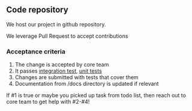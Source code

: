 ## Code repository

We host our project in github repository.

We leverage Pull Request to accept contributions 

### Acceptance criteria

1. The change is accepted by core team
2. It passes [integration test](testing.md), [unit tests](unit_testing.md)
3. Changes are submitted with tests that cover them
4. Documentation from /docs directory is updated if relevant

If #1 is true or maybe you picked up task from todo list, then reach out to core team to get help with #2-#4! 